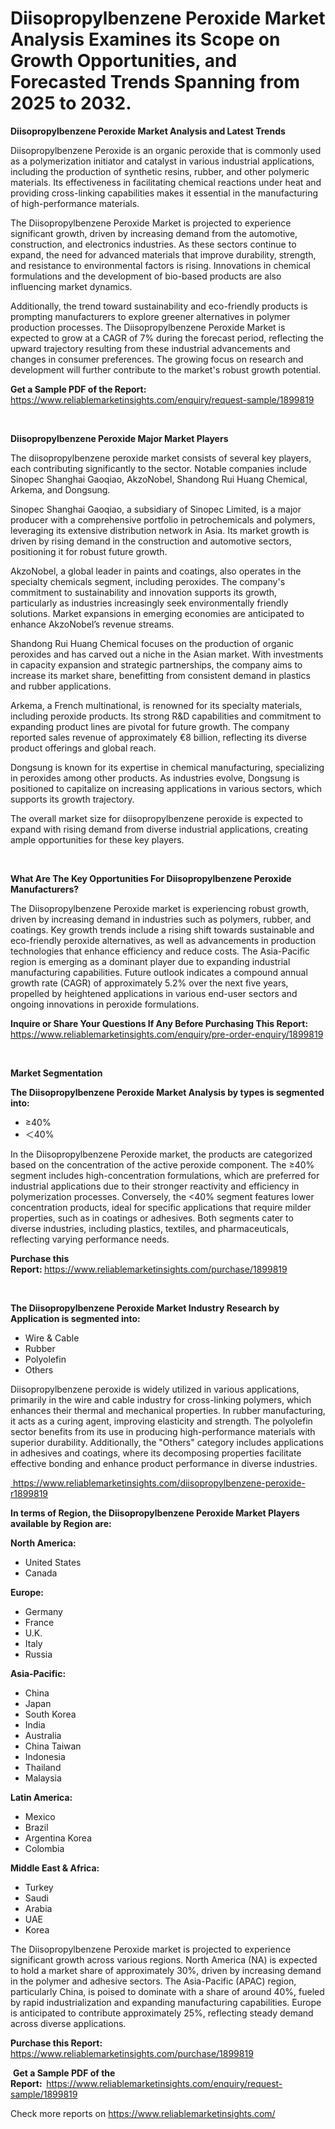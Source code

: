 <p><h1>Diisopropylbenzene Peroxide Market Analysis Examines its Scope on Growth Opportunities, and Forecasted Trends Spanning from 2025 to 2032.</h1></p><p><strong>Diisopropylbenzene Peroxide Market Analysis and Latest Trends</strong></p>
<p><p>Diisopropylbenzene Peroxide is an organic peroxide that is commonly used as a polymerization initiator and catalyst in various industrial applications, including the production of synthetic resins, rubber, and other polymeric materials. Its effectiveness in facilitating chemical reactions under heat and providing cross-linking capabilities makes it essential in the manufacturing of high-performance materials.</p><p>The Diisopropylbenzene Peroxide Market is projected to experience significant growth, driven by increasing demand from the automotive, construction, and electronics industries. As these sectors continue to expand, the need for advanced materials that improve durability, strength, and resistance to environmental factors is rising. Innovations in chemical formulations and the development of bio-based products are also influencing market dynamics.</p><p>Additionally, the trend toward sustainability and eco-friendly products is prompting manufacturers to explore greener alternatives in polymer production processes. The Diisopropylbenzene Peroxide Market is expected to grow at a CAGR of 7% during the forecast period, reflecting the upward trajectory resulting from these industrial advancements and changes in consumer preferences. The growing focus on research and development will further contribute to the market's robust growth potential.</p></p>
<p><strong>Get a Sample PDF of the Report:&nbsp;</strong> <a href="https://www.reliablemarketinsights.com/enquiry/request-sample/1899819?utm_campaign=2593&utm_medium=2&utm_source=Github&utm_content=ia&utm_term=03042025&utm_id=diisopropylbenzene-peroxide">https://www.reliablemarketinsights.com/enquiry/request-sample/1899819</a></p>
<p>&nbsp;</p>
<p><strong>Diisopropylbenzene Peroxide Major Market Players</strong></p>
<p><p>The diisopropylbenzene peroxide market consists of several key players, each contributing significantly to the sector. Notable companies include Sinopec Shanghai Gaoqiao, AkzoNobel, Shandong Rui Huang Chemical, Arkema, and Dongsung.</p><p>Sinopec Shanghai Gaoqiao, a subsidiary of Sinopec Limited, is a major producer with a comprehensive portfolio in petrochemicals and polymers, leveraging its extensive distribution network in Asia. Its market growth is driven by rising demand in the construction and automotive sectors, positioning it for robust future growth.</p><p>AkzoNobel, a global leader in paints and coatings, also operates in the specialty chemicals segment, including peroxides. The company's commitment to sustainability and innovation supports its growth, particularly as industries increasingly seek environmentally friendly solutions. Market expansions in emerging economies are anticipated to enhance AkzoNobel’s revenue streams.</p><p>Shandong Rui Huang Chemical focuses on the production of organic peroxides and has carved out a niche in the Asian market. With investments in capacity expansion and strategic partnerships, the company aims to increase its market share, benefitting from consistent demand in plastics and rubber applications.</p><p>Arkema, a French multinational, is renowned for its specialty materials, including peroxide products. Its strong R&D capabilities and commitment to expanding product lines are pivotal for future growth. The company reported sales revenue of approximately €8 billion, reflecting its diverse product offerings and global reach.</p><p>Dongsung is known for its expertise in chemical manufacturing, specializing in peroxides among other products. As industries evolve, Dongsung is positioned to capitalize on increasing applications in various sectors, which supports its growth trajectory.</p><p>The overall market size for diisopropylbenzene peroxide is expected to expand with rising demand from diverse industrial applications, creating ample opportunities for these key players.</p></p>
<p>&nbsp;</p>
<p><strong>What Are The Key Opportunities For Diisopropylbenzene Peroxide Manufacturers?</strong></p>
<p><p>The Diisopropylbenzene Peroxide market is experiencing robust growth, driven by increasing demand in industries such as polymers, rubber, and coatings. Key growth trends include a rising shift towards sustainable and eco-friendly peroxide alternatives, as well as advancements in production technologies that enhance efficiency and reduce costs. The Asia-Pacific region is emerging as a dominant player due to expanding industrial manufacturing capabilities. Future outlook indicates a compound annual growth rate (CAGR) of approximately 5.2% over the next five years, propelled by heightened applications in various end-user sectors and ongoing innovations in peroxide formulations.</p></p>
<p><strong>Inquire or Share Your Questions If Any Before Purchasing This Report:</strong> <a href="https://www.reliablemarketinsights.com/enquiry/pre-order-enquiry/1899819?utm_campaign=2593&utm_medium=2&utm_source=Github&utm_content=ia&utm_term=03042025&utm_id=diisopropylbenzene-peroxide">https://www.reliablemarketinsights.com/enquiry/pre-order-enquiry/1899819</a></p>
<p>&nbsp;</p>
<p><strong>Market Segmentation</strong></p>
<p><strong>The Diisopropylbenzene Peroxide Market Analysis by types is segmented into:</strong></p>
<p><ul><li>≥40%</li><li>＜40%</li></ul></p>
<p><p>In the Diisopropylbenzene Peroxide market, the products are categorized based on the concentration of the active peroxide component. The ≥40% segment includes high-concentration formulations, which are preferred for industrial applications due to their stronger reactivity and efficiency in polymerization processes. Conversely, the <40% segment features lower concentration products, ideal for specific applications that require milder properties, such as in coatings or adhesives. Both segments cater to diverse industries, including plastics, textiles, and pharmaceuticals, reflecting varying performance needs.</p></p>
<p><strong>Purchase this Report:&nbsp;</strong><a href="https://www.reliablemarketinsights.com/purchase/1899819?utm_campaign=2593&utm_medium=2&utm_source=Github&utm_content=ia&utm_term=03042025&utm_id=diisopropylbenzene-peroxide">https://www.reliablemarketinsights.com/purchase/1899819</a></p>
<p>&nbsp;</p>
<p><strong>The Diisopropylbenzene Peroxide Market Industry Research by Application is segmented into:</strong></p>
<p><ul><li>Wire & Cable</li><li>Rubber</li><li>Polyolefin</li><li>Others</li></ul></p>
<p><p>Diisopropylbenzene peroxide is widely utilized in various applications, primarily in the wire and cable industry for cross-linking polymers, which enhances their thermal and mechanical properties. In rubber manufacturing, it acts as a curing agent, improving elasticity and strength. The polyolefin sector benefits from its use in producing high-performance materials with superior durability. Additionally, the "Others" category includes applications in adhesives and coatings, where its decomposing properties facilitate effective bonding and enhance product performance in diverse industries.</p></p>
<p><a href="https://www.reliablemarketinsights.com/diisopropylbenzene-peroxide-r1899819?utm_campaign=2593&utm_medium=2&utm_source=Github&utm_content=ia&utm_term=03042025&utm_id=diisopropylbenzene-peroxide">&nbsp;https://www.reliablemarketinsights.com/diisopropylbenzene-peroxide-r1899819</a></p>
<p><strong>In terms of Region, the Diisopropylbenzene Peroxide Market Players available by Region are:</strong></p>
<p>
    <p> <strong> North America: </strong>
        <ul>
            <li>United States</li>
            <li>Canada</li>
        </ul>
        </p> 
    <p> <strong> Europe: </strong>
        <ul>
            <li>Germany</li>
            <li>France</li>
            <li>U.K.</li>
            <li>Italy</li>
            <li>Russia</li>
        </ul>
        </p> 
    <p> <strong> Asia-Pacific: </strong>
        <ul>
            <li>China</li>
            <li>Japan</li>
            <li>South Korea</li>
            <li>India</li>
            <li>Australia</li>
            <li>China Taiwan</li>
            <li>Indonesia</li>
            <li>Thailand</li>
            <li>Malaysia</li>
        </ul>
        </p> 
    <p> <strong> Latin America: </strong>
        <ul>
            <li>Mexico</li>
            <li>Brazil</li>
            <li>Argentina Korea</li>
            <li>Colombia</li>
        </ul>
        </p> 
    <p> <strong> Middle East & Africa: </strong>
        <ul>
            <li>Turkey</li>
            <li>Saudi</li>
            <li>Arabia</li>
            <li>UAE</li>
            <li>Korea</li>
        </ul>
    </p>
    </p>
<p><p>The Diisopropylbenzene Peroxide market is projected to experience significant growth across various regions. North America (NA) is expected to hold a market share of approximately 30%, driven by increasing demand in the polymer and adhesive sectors. The Asia-Pacific (APAC) region, particularly China, is poised to dominate with a share of around 40%, fueled by rapid industrialization and expanding manufacturing capabilities. Europe is anticipated to contribute approximately 25%, reflecting steady demand across diverse applications.</p></p>
<p><strong>Purchase this Report: </strong><a href="https://www.reliablemarketinsights.com/purchase/1899819?utm_campaign=2593&utm_medium=2&utm_source=Github&utm_content=ia&utm_term=03042025&utm_id=diisopropylbenzene-peroxide">https://www.reliablemarketinsights.com/purchase/1899819</a></p>
<p>&nbsp;<strong>Get a Sample PDF of the Report:&nbsp;&nbsp;</strong><a href="https://www.reliablemarketinsights.com/enquiry/request-sample/1899819?utm_campaign=2593&utm_medium=2&utm_source=Github&utm_content=ia&utm_term=03042025&utm_id=diisopropylbenzene-peroxide">https://www.reliablemarketinsights.com/enquiry/request-sample/1899819</a></p>
<p><strong></strong></p>
<p>Check more reports on <a href="https://www.reliablemarketinsights.com/?utm_campaign=2593&utm_medium=2&utm_source=Github&utm_content=ia&utm_term=03042025&utm_id=diisopropylbenzene-peroxide">https://www.reliablemarketinsights.com/</a></p>